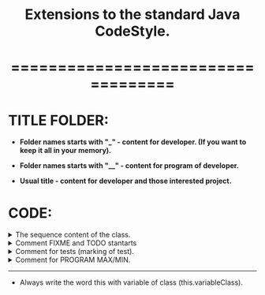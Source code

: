 <center><h1>Extensions to the standard Java CodeStyle.</h1></center>
<center><h1>===================================</h1></center>


# TITLE FOLDER:
* **Folder names starts with "_" - content for developer. (If you want to keep it all in your memory).** 
* **Folder names starts with "__" - content for program of developer.**

* **Usual title - content for developer and those interested project.**




# CODE:
<details><summary>The sequence content of the class.</summary><ul>

<li>(1) Variable</li>
<li>(2) Public methods (with the exeption of Getter and Setter).</li>
<details><summary>(3) Private methods.</summary>

+ marking
<ul>

```
//==== <start> <Private_Methods> =======================================================================
//==== <end> <Private_Methods> =========================================================================
```
</ul></details>



<details><summary>(4) Getter and Setter are written at the end of class.</summary>

+ because:
    - The privacy of the field and its purpose can tell whether there is a getter and a setter.
    - Getter and setter are searched for by text search.
+ marking
<ul>

```
//==== <start> <Getter_and_Setter> ==================================================
//==== <end> <Getter_and_Setter> ==================================================
```


</ul></ul></details>


</details>















<details><summary>Comment FIXME and TODO stantarts</summary><ul>
The text before the separator "--" is used in the code.

```
//FIXME CRITICAL
//FIXME FORMALITY  -- (Optional, because it is too simple. Exclusively for beauty).
//FIXME IMITATION
//FIXME REALISED
//FIXME TEST FAILED
//FIXME MAGIC NUMBER


//TODO REALISED
//TODO PROGRAM
```

</ul></details>






<details><summary>Comment for tests (marking of test).</summary><ul>
The text before the separator "--" is used in the code.

```
//==== <start> <assertTrue> ====================
//==== <end> <assertTrue> ====================


//==== <start> <assertFalse> ====================
//==== <end> <assertFalse> ====================
```

</ul></details>






<details><summary>Comment for PROGRAM MAX/MIN.</summary><ul>
The text before the separator "--" is used in the code.

```
# /*
    PROGRAM MIN:

    PROGRAM MAX:

    PROGRAM MAX (LEVEL 2):
*/# 
```

</ul></details>



____________________________________________

* Always write the word this with variable of class (this.variableClass).





